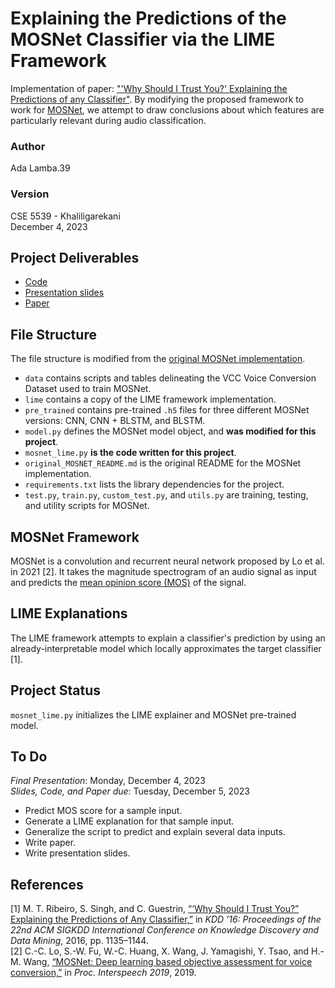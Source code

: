 # Explaining the Predictions of the MOSNet Classifier via the LIME Framework
Implementation of paper: ["'Why Should I Trust You?' Explaining the Predictions of any Classifier"](https://arxiv.org/pdf/1602.04938.pdf). By modifying the proposed framework to work for [MOSNet](https://arxiv.org/pdf/1904.08352.pdf), we attempt to draw conclusions about which features are particularly relevant during audio classification.

### Author
Ada Lamba.39

### Version
CSE 5539 - Khaliligarekani</br>
December 4, 2023

## Project Deliverables
- [Code](https://github.com/abarach/mosnet-lime/tree/main)
- [Presentation slides](https://github.com/abarach/mosnet-lime/tree/main/docs/2023.12.04_FinalProjectPresentation_Lamba.pdf)
- [Paper](https://github.com/abarach/mosnet-lime/tree/main/docs/FinalReport_Lamba.pdf)

## File Structure
The file structure is modified from the [original MOSNet implementation](https://github.com/lochenchou/MOSNet).
- `data` contains scripts and tables delineating the VCC Voice Conversion Dataset used to train MOSNet. 
- `lime` contains a copy of the LIME framework implementation.
- `pre_trained` contains pre-trained `.h5` files for three different MOSNet versions: CNN, CNN + BLSTM, and BLSTM.
- `model.py` defines the MOSNet model object, and **was modified for this project**.
- `mosnet_lime.py` **is the code written for this project**.
- `original_MOSNET_README.md` is the original README for the MOSNet implementation. 
- `requirements.txt` lists the library dependencies for the project. 
- `test.py`, `train.py`, `custom_test.py`, and `utils.py` are training, testing, and utility scripts for MOSNet. 

## MOSNet Framework
MOSNet is a convolution and recurrent neural network proposed by Lo et al. in 2021 [2]. It takes the magnitude spectrogram of an audio signal as input and predicts the [mean opinion score (MOS)](https://en.wikipedia.org/wiki/Mean_opinion_score) of the signal. 

## LIME Explanations 
The LIME framework attempts to explain a classifier's prediction by using an already-interpretable model which locally approximates the target classifier [1]. 

## Project Status
`mosnet_lime.py` initializes the LIME explainer and MOSNet pre-trained model. 

## To Do
*Final Presentation*: Monday, December 4, 2023 </br>
*Slides, Code, and Paper due*: Tuesday, December 5, 2023

- Predict MOS score for a sample input.
- Generate a LIME explanation for that sample input.
- Generalize the script to predict and explain several data inputs. 
- Write paper. 
- Write presentation slides. 

## References
[1] M. T. Ribeiro, S. Singh, and C. Guestrin, [“‘Why Should I Trust You?” Explaining the Predictions of Any Classifier,”](https://arxiv.org/pdf/1602.04938.pdf) in *KDD ’16: Proceedings of the 22nd ACM SIGKDD International Conference on Knowledge Discovery and Data Mining*, 2016, pp. 1135–1144.</br>
[2] C.-C. Lo, S.-W. Fu, W.-C. Huang, X. Wang, J. Yamagishi, Y. Tsao, and H.-M. Wang, [“MOSNet: Deep learning based objective assessment for voice conversion,”](https://arxiv.org/pdf/1904.08352.pdf) in *Proc. Interspeech 2019*, 2019.

